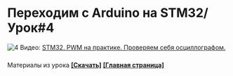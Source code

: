# Переходим с Arduino на STM32/ Урок#4
![4](https://user-images.githubusercontent.com/68805120/90174814-3b2c5d80-ddaf-11ea-9000-0e763e84c9ed.jpg)
Видео: [STM32. PWM на практике. Проверяем себя осциллографом.](https://youtu.be/ZEdIQvwIpaM) 
###
Материалы из урока **[[Скачать]](https://github.com/Solderingironspb/Lessons-Stm32/archive/Lesson_4.zip)**
**[[Главная страница]](https://github.com/Solderingironspb/Lessons-Stm32/blob/master/README.md)**
